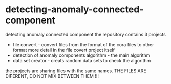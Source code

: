 # detecting-anomaly-connected-component
detecting anomaly connected component
the repository contains 3 projects
- file convert - convert files from the format of the cora files to other format
      more detail in the file covert project itself
- detection of anomaly components algorithm - the main algorithm
- data set creator - creats random data sets to check the algorithm

the projects are sharing files with the same names. THE FILES ARE DIFERENT, DO NOT MIX BETWEEN THEM !!!
